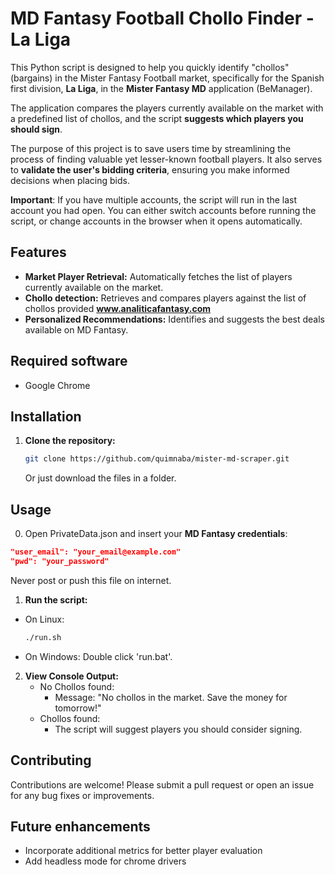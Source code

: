 # MD Fantasy Football Chollo Finder - La Liga

This Python script is designed to help you quickly identify "chollos" (bargains) in the Mister Fantasy Football market, 
specifically for the Spanish first division, **La Liga**, in the **Mister Fantasy MD** application (BeManager).

The application compares the players currently available on the market with a predefined list of chollos, and the script **suggests which players 
you should sign**.

The purpose of this project is to save users time by streamlining the process of finding valuable yet lesser-known football players. 
It also serves to **validate the user's bidding criteria**, ensuring you make informed decisions when placing bids.

**Important**: If you have multiple accounts, the script will run in the last account you had open. You can either switch accounts before
running the script, or change accounts in the browser when it opens automatically.

## Features
- **Market Player Retrieval:** Automatically fetches the list of players currently available on the market.
- **Chollo detection:** Retrieves and compares players against the list of chollos provided **www.analiticafantasy.com**
- **Personalized Recommendations:** Identifies and suggests the best deals available on MD Fantasy.

## Required software
- Google Chrome

## Installation

1. **Clone the repository:**
    ```bash
    git clone https://github.com/quimnaba/mister-md-scraper.git
    ```
    Or just download the files in a folder.
## Usage
0. Open PrivateData.json and insert your **MD Fantasy credentials**:
```json
"user_email": "your_email@example.com"
"pwd": "your_password"

```
Never post or push this file on internet.

1. **Run the script:**
- On Linux:
    ```bash
    ./run.sh
    ```
- On Windows:
    Double click 'run.bat'.

2. **View Console Output:**
   - No Chollos found: 
        - Message: "No chollos in the market. Save the money for tomorrow!"
   - Chollos found:
        - The script will suggest players you should consider signing.

## Contributing
Contributions are welcome! Please submit a pull request or open an issue for any bug fixes or improvements.

## Future enhancements
- Incorporate additional metrics for better player evaluation
- Add headless mode for chrome drivers
